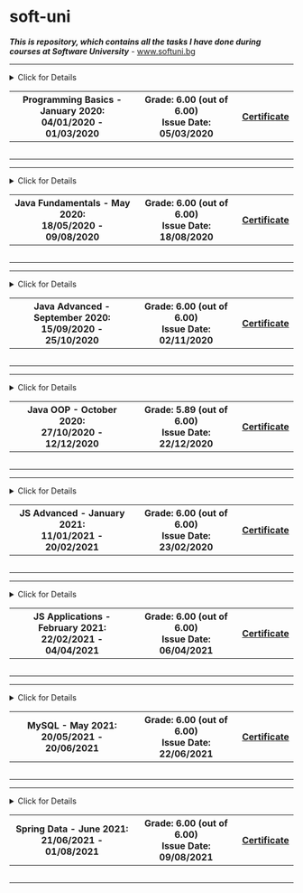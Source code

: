 # soft-uni
***This is repository, which contains all the tasks I have done during courses at Software University*** - www.softuni.bg
<!-- Programming Basics Start -->
<hr />
<!-- Summary Begin -->
<details>
<summary> Click for Details
<table border="0" width="100%" cellspacing="1" cellpadding="3" align="center">
<tbody>
<tr><th align="center" width="50%">Programming Basics - January 2020: <br /> 
04/01/2020 - 01/03/2020</th><th width="40%">Grade: 6.00 (out of 6.00)<br /> Issue Date: 05/03/2020</th><th>
<p><a title="Programming Basics" href="https://softuni.bg/certificates/details/76609/e6726889" target="_blank">Certificate</a></p>
</th></tr>
</tbody>
</table>
</summary>
<!-- Summary End -->
<!-- Course Body -->
<tr>
<td width="50%">
<p><a title="Programming Basics Course Overview" href="https://github.com/stefangulev/soft-uni/tree/main/programming-basics" target="_blank">Programming Basics Course Overview</a></p>
</details>
 <hr />
<!-- Programming Basics -->
 <!-- Java Fundamentals Start -->
<hr />
<!-- Summary Begin -->
<details>
<summary> Click for Details
<table border="0" width="100%" cellspacing="1" cellpadding="3" align="center">
<tbody>
<tr><th align="center" width="50%">Java Fundamentals - May 2020: <br /> 
18/05/2020 - 09/08/2020</th><th width="40%">Grade: 6.00 (out of 6.00)<br /> Issue Date: 18/08/2020</th><th>
<p><a title="Java Fundamentals" href="https://softuni.bg/certificates/details/85846/d5715b01" target="_blank">Certificate</a></p>
</th></tr>
</tbody>
</table>
</summary>
<!-- Summary End -->
<!-- Course Body -->
<tr>
<td width="50%">
<p><a title="Java Fundamentals Course Overview" href="https://github.com/stefangulev/soft-uni/tree/main/fundamentals" target="_blank">Java Fundamentals Course Overview</a></p>
</details>
 <hr />
<!-- Java Fundamentals End -->
<!-- Java Advanced Start -->
<hr />
<!-- Summary Begin -->
<details>
<summary> Click for Details
<table border="0" width="100%" cellspacing="1" cellpadding="3" align="center">
<tbody>
<tr><th align="center" width="50%">Java Advanced - September 2020: <br /> 
15/09/2020 - 25/10/2020</th><th width="40%">Grade: 6.00 (out of 6.00)<br /> Issue Date: 02/11/2020</th><th>
<p><a title="Java Advanced" href="https://softuni.bg/certificates/details/89855/1f5a96fb" target="_blank">Certificate</a></p>
</th></tr>
</tbody>
</table>
</summary>
<!-- Summary End -->
<!-- Course Body -->
<tr>
<td width="50%">
<p><a title="Java Advanced Course Overview" href="https://github.com/stefangulev/soft-uni/tree/main/advanced" target="_blank">Java Advanced Course Overview</a></p>
</details>
 <hr />
<!-- Java Advanced End -->
<!-- Java OOP Start -->
<hr />
<!-- Summary Begin -->
<details>
<summary> Click for Details
<table border="0" width="100%" cellspacing="1" cellpadding="3" align="center">
<tbody>
<tr><th align="center" width="50%">Java OOP - October 2020: <br /> 
27/10/2020 - 12/12/2020</th><th width="40%">Grade: 5.89 (out of 6.00)<br /> Issue Date: 22/12/2020</th><th>
<p><a title="Java OOP" href="https://softuni.bg/certificates/details/93564/d7416aa7" target="_blank">Certificate</a></p>
</th></tr>
</tbody>
</table>
</summary>
<!-- Summary End -->
<!-- Course Body -->
<tr>
<td width="50%">
<p><a title="Java OOP Overview" href="https://github.com/stefangulev/soft-uni/tree/main/oop" target="_blank">Java OOP Course Overview</a></p>
</details>
 <hr />
<!-- Java OOP End -->
<!-- JS Advanced Start -->
<hr />
<!-- Summary Begin -->
<details>
<summary> Click for Details
<table border="0" width="100%" cellspacing="1" cellpadding="3" align="center">
<tbody>
<tr><th align="center" width="50%">JS Advanced - January 2021: <br /> 
11/01/2021 - 20/02/2021</th><th width="40%">Grade: 6.00 (out of 6.00)<br /> Issue Date: 23/02/2020</th><th>
<p><a title="JS Advanced" href="https://softuni.bg/certificates/details/98302/d2c76377" target="_blank">Certificate</a></p>
</th></tr>
</tbody>
</table>
</summary>
<!-- Summary End -->
<!-- Course Body -->
<tr>
<td width="50%">
<p><a title="JS Advanced Course Overview" href="https://github.com/stefangulev/soft-uni/tree/main/js/advanced" target="_blank">JS Advanced Course Overview</a></p>
</details> 
<hr />
<!-- JS Advanced End -->
<!-- JS Applications Start -->
<hr />
<!-- Summary Begin -->
<details>
<summary> Click for Details
<table border="0" width="100%" cellspacing="1" cellpadding="3" align="center">
<tbody>
<tr><th align="center" width="50%">JS Applications - February 2021: <br /> 
22/02/2021 - 04/04/2021</th><th width="40%">Grade: 6.00 (out of 6.00)<br /> Issue Date: 06/04/2021</th><th>
<p><a title="JS Applications" href="https://softuni.bg/certificates/details/102372/b73f00ae" target="_blank">Certificate</a></p>
</th></tr>
</tbody>
</table>
</summary>
<!-- Summary End -->
<!-- Course Body -->
<tr>
<td width="50%">
<p><a title="JS Applications Course Overview" href="https://github.com/stefangulev/soft-uni/tree/main/js/applications" target="_blank">JS Applications Course Overview</a></p>
</details> 
<hr />
<!-- JS Applications End -->
<!-- MySQL Start -->
<hr />
<!-- Summary Begin -->
<details>
<summary> Click for Details
<table border="0" width="100%" cellspacing="1" cellpadding="3" align="center">
<tbody>
<tr><th align="center" width="50%">MySQL - May 2021: <br /> 
20/05/2021 - 20/06/2021</th><th width="40%">Grade: 6.00 (out of 6.00)<br /> Issue Date: 22/06/2021</th><th>
<p><a title="MySQL" href="https://softuni.bg/certificates/details/107810/83b8ea02" target="_blank">Certificate</a></p>
</th></tr>
</tbody>
</table>
</summary>
<!-- Summary End -->
<!-- Course Body -->
<tr>
<td width="50%">
<p><a title="MySQL Course Overview" href="https://github.com/stefangulev/soft-uni/tree/main/mysql" target="_blank">MySQL Course Overview</a></p>
</details> 
<hr />
<!-- MySQL End -->
 <!-- Spring Data Start -->
<hr />
<!-- Summary Begin -->
<details>
<summary> Click for Details
<table border="0" width="100%" cellspacing="1" cellpadding="3" align="center">
<tbody>
<tr><th align="center" width="50%">Spring Data - June 2021: <br /> 
21/06/2021 - 01/08/2021</th><th width="40%">Grade: 6.00 (out of 6.00)<br /> Issue Date: 09/08/2021</th><th>
<p><a title="Spring Data" href="https://softuni.bg/certificates/details/110120/d9b748c8" target="_blank">Certificate</a></p>
</th></tr>
</tbody>
</table>
</summary>
<!-- Summary End -->
<!-- Course Body -->
<tr>
<td width="50%">
<p><a title="Spring Data Course Overview" href="https://github.com/stefangulev/soft-uni/tree/main/spring-data" target="_blank">Spring Data Course Overview</a></p>
</details> 
<hr />
<!-- Spring Data End -->
